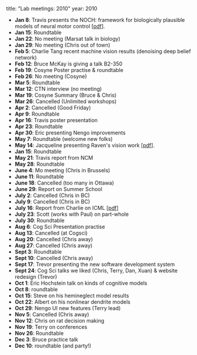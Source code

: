 title: "Lab meetings: 2010"
year: 2010

- **Jan 8**: Travis presents the NOCH: framework for biologically plausible models of neural motor control [[pdf](/files/NOCH.pdf)].
- **Jan 15**: Roundtable
- **Jan 22**: No meeting (Marsat talk in biology)
- **Jan 29**: No meeting (Chris out of town)
- **Feb 5**: Charlie Tang recent machine vision results (denoising deep belief network)
- **Feb 12**: Bruce McKay is giving a talk B2-350
- **Feb 19**: Cosyne Poster practise & roundtable
- **Feb 26**: No meeting (Cosyne)
- **Mar 5**: Roundtable
- **Mar 12**: CTN interview (no meeting)
- **Mar 19**: Cosyne Summary (Bruce & Chris)
- **Mar 26**: Cancelled (Unlimited workshops)
- **Apr 2**: Cancelled (Good Friday)
- **Apr 9**: Roundtable
- **Apr 16**: Travis poster presentation
- **Apr 23**: Roundtable
- **Apr 30**: Eric presenting Nengo improvements
- **May 7**: Roundtable (welcome new folks)
- **May 14**: Jacqueline presenting Raven's vision work [[pdf](/files/raven.pdf)].
- **Jan 15**: Roundtable
- **May 21**: Travis report from NCM
- **May 28**: Roundtable
- **June 4**: Mo meeting (Chris in Brussels)
- **June 11**: Roundtable
- **June 18**: Cancelled (too many in Ottawa)
- **June 29**: Report on Summer School
- **July 2**: Cancelled (Chris in BC)
- **July 9**: Cancelled (Chris in BC)
- **July 16**: Report from Charlie on ICML [[pdf](/files/icml_ctn.pdf)]
- **July 23**: Scott (works with Paul) on part-whole
- **July 30**: Roundtable
- **Aug 6**: Cog Sci Presentation practise
- **Aug 13**: Cancelled (at Cogsci)
- **Aug 20**: Cancelled (Chris away)
- **Aug 27**: Cancelled (Chris away)
- **Sept 3**: Roundtable
- **Sept 10**: Cancelled (Chris away)
- **Sept 17**: Trevor presenting the new software development system
- **Sept 24**: Cog Sci talks we liked (Chris, Terry, Dan, Xuan) & website redesign (Trevor)
- **Oct 1**: Eric Hochstein talk on kinds of cognitive models
- **Oct 8**: roundtable
- **Oct 15**: Steve on his hemineglect model results
- **Oct 22**: Albert on his nonlinear dendrite models
- **Oct 29**: Nengo UI new features (Terry lead)
- **Nov 5**: Cancelled (Chris away)
- **Nov 12**: Chris on rat decision making
- **Nov 19**: Terry on conferences
- **Nov 26**: Roundtable
- **Dec 3**: Bruce practice talk
- **Dec 10**: roundtable (and party!)
